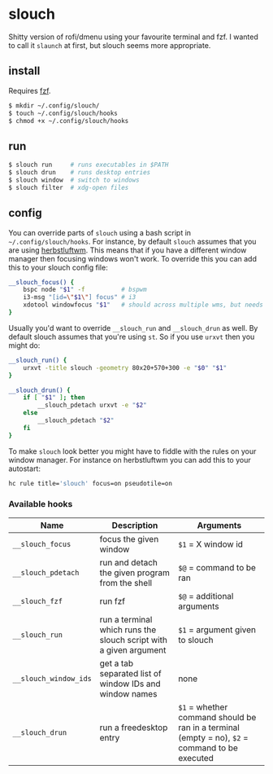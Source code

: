 # slouch

Shitty version of rofi/dmenu using your favourite terminal
and fzf. I wanted to call it `slaunch` at first, but slouch
seems more appropriate.

## install

Requires [fzf](https://github.com/junegunn/fzf).

```sh
$ mkdir ~/.config/slouch/
$ touch ~/.config/slouch/hooks
$ chmod +x ~/.config/slouch/hooks
```

## run

```sh
$ slouch run     # runs executables in $PATH
$ slouch drun    # runs desktop entries
$ slouch window  # switch to windows
$ slouch filter  # xdg-open files
```

## config

You can override parts of `slouch` using a bash script in `~/.config/slouch/hooks`.
For instance, by default `slouch` assumes that you are using [herbstluftwm](https://herbstluftwm.org/).
This means that if you have a different window manager then focusing windows won't work.
To override this you can add this to your slouch config file:

```sh
__slouch_focus() {
    bspc node "$1" -f          # bspwm
    i3-msg "[id=\"$1\"] focus" # i3
    xdotool windowfocus "$1"   # should across multiple wms, but needs xdotool
}
```

Usually you'd want to override `__slouch_run` and `__slouch_drun` as well.
By default slouch assumes that you're using `st`.
So if you use `urxvt` then you might do:

```sh
__slouch_run() {
    urxvt -title slouch -geometry 80x20+570+300 -e "$0" "$1"
}

__slouch_drun() {
    if [ "$1" ]; then
        __slouch_pdetach urxvt -e "$2"
    else
        __slouch_pdetach "$2"
    fi
}
```

To make `slouch` look better you might have to fiddle with the rules on your
window manager. For instance on herbstluftwm you can add this to your autostart:

```sh
hc rule title='slouch' focus=on pseudotile=on
```

### Available hooks

| Name                  | Description                                                       | Arguments |
|-----------------------|-------------------------------------------------------------------|-----------|
| `__slouch_focus`      | focus the given window                                            | `$1` = X window id |
| `__slouch_pdetach`    | run and detach the given program from the shell                   | `$@` = command to be ran |
| `__slouch_fzf`        | run fzf                                                           | `$@` = additional arguments |
| `__slouch_run`        | run a terminal which runs the slouch script with a given argument | `$1` = argument given to slouch |
| `__slouch_window_ids` | get a tab separated list of window IDs and window names           | none |
| `__slouch_drun`       | run a freedesktop entry                                           | `$1` = whether command should be ran in a terminal (empty = no), `$2` = command to be executed |
